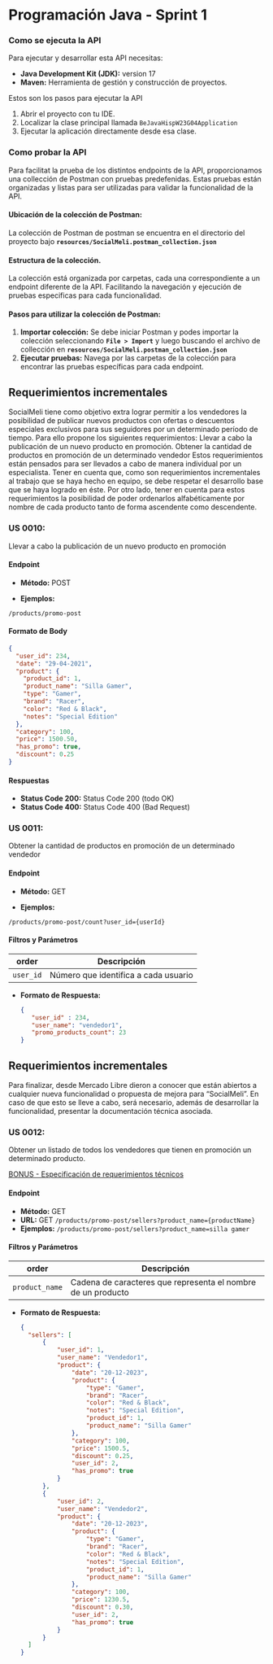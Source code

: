 # Programación Java - Sprint 1

### Como se ejecuta la API

Para ejecutar y desarrollar esta API necesitas:

- **Java Development Kit (JDK):** version 17
- **Maven:** Herramienta de gestión y construcción de proyectos.

Estos son los pasos para ejecutar la API

1. Abrir el proyecto con tu IDE.
2. Localizar la clase principal llamada `BeJavaHispW23G04Application`
3. Ejecutar la aplicación directamente desde esa clase.


### Como probar la API

Para facilitat la prueba de los distintos endpoints de la API, proporcionamos una collección de Postman con pruebas predefenidas. Estas pruebas están organizadas y listas para ser utilizadas para validar la funcionalidad de la API.

#### Ubicación de la colección de Postman:

La colección de Postman de postman se encuentra en el directorio del proyecto bajo **`resources/SocialMeli.postman_collection.json`**

#### Estructura de la colección.

La colección está organizada por carpetas, cada una correspondiente a un endpoint diferente de la API. Facilitando la navegación y ejecución de pruebas especificas para cada funcionalidad.

#### Pasos para utilizar la colección de Postman: 

1. **Importar colección:** Se debe iniciar Postman y podes importar la colección seleccionando **`File > Import`** y luego buscando el archivo de collección en **`resources/SocialMeli.postman_collection.json`**
2. **Ejecutar pruebas:** Navega por las carpetas de la colección para encontrar las pruebas específicas para cada endpoint.


## Requerimientos incrementales 
SocialMeli tiene como objetivo extra lograr permitir a los vendedores la posibilidad de publicar nuevos productos con ofertas o descuentos especiales exclusivos para sus seguidores por un determinado período de tiempo. Para ello propone los siguientes requerimientos:
Llevar a cabo la publicación de un nuevo producto en promoción.
Obtener la cantidad de productos en promoción de un determinado vendedor
Estos requerimientos están pensados para ser llevados a cabo de manera individual por un especialista.
Tener en cuenta que, como son requerimientos incrementales al trabajo que se haya hecho en equipo, se debe respetar el desarrollo base que se haya logrado en éste.
Por otro lado, tener en cuenta para estos requerimientos la posibilidad de poder ordenarlos alfabéticamente por nombre de cada producto tanto de forma ascendente como descendente.

### US 0010:

Llevar a cabo la publicación de un nuevo producto en promoción

#### Endpoint

- **Método:** POST

- **Ejemplos:**

`/products/promo-post`

#### Formato de Body

  ```json
  {
    "user_id": 234,
    "date": "29-04-2021",
    "product": {
      "product_id": 1,
      "product_name": "Silla Gamer",
      "type": "Gamer",
      "brand": "Racer",
      "color": "Red & Black",
      "notes": "Special Edition"
    },
    "category": 100,
    "price": 1500.50,
    "has_promo": true,
    "discount": 0.25
}
  ```

#### Respuestas

- **Status Code 200:** Status Code 200 (todo OK)
- **Status Code 400:** Status Code 400 (Bad Request)

### US 0011:

Obtener la cantidad de productos en promoción de un determinado vendedor

#### Endpoint

- **Método:** GET

- **Ejemplos:**

`/products/promo-post/count?user_id={userId}`

#### Filtros y Parámetros

| order       | Descripción             |
|-------------|-------------------------|
| `user_id`   |  Número que identifica a cada usuario |


- **Formato de Respuesta:**

  ```json
  {  
     "user_id" : 234,
     "user_name": "vendedor1",
     "promo_products_count": 23
  }
  ```

## Requerimientos incrementales 
Para finalizar, desde Mercado Libre dieron a conocer que están abiertos a cualquier nueva funcionalidad o propuesta de mejora para “SocialMeli”. En caso de que esto se lleve a cabo, será necesario, además de desarrollar la funcionalidad, presentar la documentación técnica asociada.

### US 0012:

Obtener un listado de todos los vendedores que tienen en promoción un determinado producto.

[BONUS - Especificación de requerimientos técnicos](https://docs.google.com/document/d/1vg-o5HX9eHWAgZRwDWxKcb4PXEcvftIbKPAdsgwdhh4/edit?usp=sharing)

#### Endpoint

- **Método:** GET
- **URL:** GET `/products/promo-post/sellers?product_name={productName}`
- **Ejemplos:** `/products/promo-post/sellers?product_name=silla gamer`

#### Filtros y Parámetros

| order       | Descripción             |
|-------------|-------------------------|
| `product_name`   |  Cadena de caracteres que representa el nombre de un producto |


- **Formato de Respuesta:**

  ```json
  {
    "sellers": [
        {
            "user_id": 1,
            "user_name": "Vendedor1",
            "product": {
                "date": "20-12-2023",
                "product": {
                    "type": "Gamer",
                    "brand": "Racer",
                    "color": "Red & Black",
                    "notes": "Special Edition",
                    "product_id": 1,
                    "product_name": "Silla Gamer"
                },
                "category": 100,
                "price": 1500.5,
                "discount": 0.25,
                "user_id": 2,
                "has_promo": true
            }
        },
        {
            "user_id": 2,
            "user_name": "Vendedor2",
            "product": {
                "date": "20-12-2023",
                "product": {
                    "type": "Gamer",
                    "brand": "Racer",
                    "color": "Red & Black",
                    "notes": "Special Edition",
                    "product_id": 1,
                    "product_name": "Silla Gamer"
                },
                "category": 100,
                "price": 1230.5,
                "discount": 0.30,
                "user_id": 2,
                "has_promo": true
            }
        }
    ]
  }
  ```


